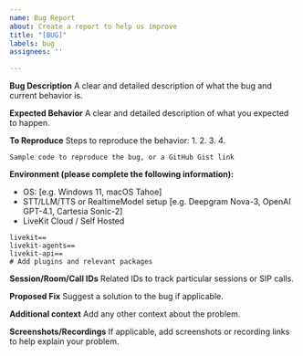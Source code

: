 ```yaml
---
name: Bug Report
about: Create a report to help us improve
title: "[BUG]"
labels: bug
assignees: ''

---
```


**Bug Description**
A clear and detailed description of what the bug and current behavior is.

**Expected Behavior**
A clear and detailed description of what you expected to happen. 

**To Reproduce**
Steps to reproduce the behavior:
1. 
2. 
3. 
4. 

```
Sample code to reproduce the bug, or a GitHub Gist link
```

**Environment (please complete the following information):**
 - OS: [e.g. Windows 11, macOS Tahoe]
 - STT/LLM/TTS or RealtimeModel setup [e.g. Deepgram Nova-3, OpenAI GPT-4.1, Cartesia Sonic-2]
 - LiveKit Cloud / Self Hosted
  ```
  livekit==
  livekit-agents==
  livekit-api==
  # Add plugins and relevant packages
  ```  
**Session/Room/Call IDs**
Related IDs to track particular sessions or SIP calls.

**Proposed Fix**
Suggest a solution to the bug if applicable.

**Additional context**
Add any other context about the problem.

**Screenshots/Recordings**
If applicable, add screenshots or recording links to help explain your problem.
